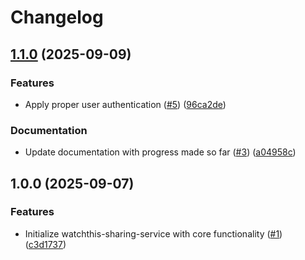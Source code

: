 # Changelog

## [1.1.0](https://github.com/aimeerivers/watchthis-sharing-service/compare/v1.0.0...v1.1.0) (2025-09-09)


### Features

* Apply proper user authentication ([#5](https://github.com/aimeerivers/watchthis-sharing-service/issues/5)) ([96ca2de](https://github.com/aimeerivers/watchthis-sharing-service/commit/96ca2de97eceb6291cd4f14d3455e21d4a6e906b))


### Documentation

* Update documentation with progress made so far ([#3](https://github.com/aimeerivers/watchthis-sharing-service/issues/3)) ([a04958c](https://github.com/aimeerivers/watchthis-sharing-service/commit/a04958cc438dcada80211a148aec792416b658a2))

## 1.0.0 (2025-09-07)


### Features

* Initialize watchthis-sharing-service with core functionality ([#1](https://github.com/aimeerivers/watchthis-sharing-service/issues/1)) ([c3d1737](https://github.com/aimeerivers/watchthis-sharing-service/commit/c3d17378410328f27407395b1a63e27ff8c564c8))
